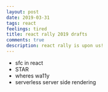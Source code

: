 ```yaml
---
layout: post
date: 2019-03-31
tags: react
feelings: tired
title: react rally 2019 drafts
comments: true
description: react rally is upon us!
---
```


- sfc in react
- STAR
- wheres wa11y
- serverless server side rendering


